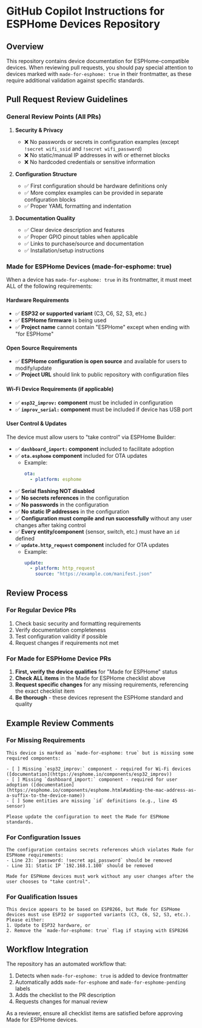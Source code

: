 # GitHub Copilot Instructions for ESPHome Devices Repository

## Overview

This repository contains device documentation for ESPHome-compatible devices. When reviewing pull requests, you should pay special attention to devices marked with `made-for-esphome: true` in their frontmatter, as these require additional validation against specific standards.

## Pull Request Review Guidelines

### General Review Points (All PRs)

1. **Security & Privacy**

   - ❌ No passwords or secrets in configuration examples (except `!secret wifi_ssid` and `!secret wifi_password`)
   - ❌ No static/manual IP addresses in wifi or ethernet blocks
   - ❌ No hardcoded credentials or sensitive information

2. **Configuration Structure**

   - ✅ First configuration should be hardware definitions only
   - ✅ More complex examples can be provided in separate configuration blocks
   - ✅ Proper YAML formatting and indentation

3. **Documentation Quality**
   - ✅ Clear device description and features
   - ✅ Proper GPIO pinout tables when applicable
   - ✅ Links to purchase/source and documentation
   - ✅ Installation/setup instructions

### Made for ESPHome Devices (made-for-esphome: true)

When a device has `made-for-esphome: true` in its frontmatter, it must meet ALL of the following requirements:

#### Hardware Requirements

- ✅ **ESP32 or supported variant** (C3, C6, S2, S3, etc.)
- ✅ **ESPHome firmware** is being used
- ✅ **Project name** cannot contain "ESPHome" except when ending with "for ESPHome"

#### Open Source Requirements

- ✅ **ESPHome configuration is open source** and available for users to modify/update
- ✅ **Project URL** should link to public repository with configuration files

#### Wi-Fi Device Requirements (if applicable)

- ✅ **`esp32_improv:` component** must be included in configuration
- ✅ **`improv_serial:` component** must be included if device has USB port

#### User Control & Updates

The device must allow users to "take control" via ESPHome Builder:

- ✅ **`dashboard_import:` component** included to facilitate adoption
- ✅ **`ota.esphome` component** included for OTA updates
  - Example:
    ```yaml
    ota:
      - platform: esphome
    ```
- ✅ **Serial flashing NOT disabled**
- ✅ **No secrets references** in the configuration
- ✅ **No passwords** in the configuration
- ✅ **No static IP addresses** in the configuration
- ✅ **Configuration must compile and run successfully** without any user changes after taking control
- ✅ **Every entity/component** (sensor, switch, etc.) must have an `id` defined
- ✅ **`update.http_request` component** included for OTA updates
  - Example:
    ```yaml
    update:
      - platform: http_request
        source: "https://example.com/manifest.json"
    ```

## Review Process

### For Regular Device PRs

1. Check basic security and formatting requirements
2. Verify documentation completeness
3. Test configuration validity if possible
4. Request changes if requirements not met

### For Made for ESPHome Device PRs

1. **First, verify the device qualifies** for "Made for ESPHome" status
2. **Check ALL items** in the Made for ESPHome checklist above
3. **Request specific changes** for any missing requirements, referencing the exact checklist item
4. **Be thorough** - these devices represent the ESPHome standard and quality

## Example Review Comments

### For Missing Requirements

```
This device is marked as `made-for-esphome: true` but is missing some required components:

- [ ] Missing `esp32_improv:` component - required for Wi-Fi devices ([documentation](https://esphome.io/components/esp32_improv))
- [ ] Missing `dashboard_import:` component - required for user adoption ([documentation](https://esphome.io/components/esphome.html#adding-the-mac-address-as-a-suffix-to-the-device-name))
- [ ] Some entities are missing `id` definitions (e.g., line 45 sensor)

Please update the configuration to meet the Made for ESPHome standards.
```

### For Configuration Issues

```
The configuration contains secrets references which violates Made for ESPHome requirements:
- Line 23: `password: !secret api_password` should be removed
- Line 31: Static IP `192.168.1.100` should be removed

Made for ESPHome devices must work without any user changes after the user chooses to "take control".
```

### For Qualification Issues

```
This device appears to be based on ESP8266, but Made for ESPHome devices must use ESP32 or supported variants (C3, C6, S2, S3, etc.). Please either:
1. Update to ESP32 hardware, or
2. Remove the `made-for-esphome: true` flag if staying with ESP8266
```

## Workflow Integration

The repository has an automated workflow that:

1. Detects when `made-for-esphome: true` is added to device frontmatter
2. Automatically adds `made-for-esphome` and `made-for-esphome-pending` labels
3. Adds the checklist to the PR description
4. Requests changes for manual review

As a reviewer, ensure all checklist items are satisfied before approving Made for ESPHome devices.
